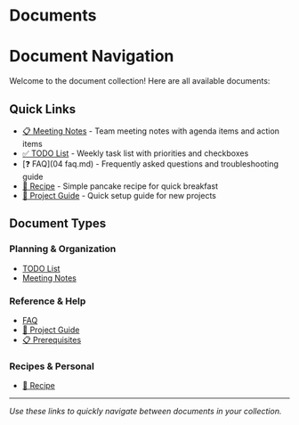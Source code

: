 # Documents
# Document Navigation

Welcome to the document collection! Here are all available documents:

## Quick Links

- [📋 Meeting Notes](02%20meeting-notes.md) - Team meeting notes with agenda items and action items
- [✅ TODO List](03%20todo-list.md) - Weekly task list with priorities and checkboxes  
- [❓ FAQ](04 faq.md) - Frequently asked questions and troubleshooting guide
- [🥞 Recipe](../dir1/01_recipe.md) - Simple pancake recipe for quick breakfast
- [🚀 Project Guide](../dir1/02_project-guide.md) - Quick setup guide for new projects

## Document Types

### Planning & Organization

- [TODO List](03%20todo-list.md)
- [Meeting Notes](02%20meeting-notes.md)

### Reference & Help

- [FAQ](04%20faq.md)
- [🚀 Project Guide](../dir1/02_project-guide.md) 
- [📋 Prerequisites](../dir1/02_project-guide.md#prerequisites)

### Recipes & Personal

-  [🥞 Recipe](../dir1/01_recipe.md)

---

*Use these links to quickly navigate between documents in your collection.*